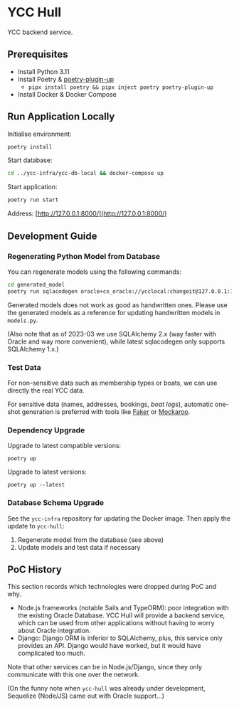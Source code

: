 # YCC Hull

YCC backend service.

## Prerequisites

- Install Python 3.11
- Install Poetry & [poetry-plugin-up](https://github.com/MousaZeidBaker/poetry-plugin-up)
  - `pipx install poetry && pipx inject poetry poetry-plugin-up`
- Install Docker & Docker Compose

## Run Application Locally

Initialise environment:

```sh
poetry install
```

Start database:

```sh
cd ../ycc-infra/ycc-db-local && docker-compose up
```

Start application:

```sh
poetry run start
```

Address: [http://127.0.0.1:8000/](http://127.0.0.1:8000/)

## Development Guide

### Regenerating Python Model from Database

You can regenerate models using the following commands:

```sh
cd generated_model
poetry run sqlacodegen oracle+cx_oracle://ycclocal:changeit@127.0.0.1:1521 --outfile ycc_hull/db/models_generated.py
```

Generated models does not work as good as handwritten ones. Please use the generated models as a reference for updating
handwritten models in `models.py`.

(Also note that as of 2023-03 we use SQLAlchemy 2.x (way faster with Oracle and way more convenient), while latest sqlacodegen only supports SQLAlchemy 1.x.)

### Test Data

For non-sensitive data such as membership types or boats, we can use directly the real YCC data.

For sensitive data (names, addresses, bookings, _boat logs_), automatic one-shot generation is preferred with tools like
[Faker](https://faker.readthedocs.io) or [Mockaroo](https://www.mockaroo.com/).

### Dependency Upgrade

Upgrade to latest compatible versions:

`poetry up`

Upgrade to latest versions:

`poetry up --latest`

### Database Schema Upgrade

See the `ycc-infra` repository for updating the Docker image. Then apply the update to `ycc-hull`:

1. Regenerate model from the database (see above)
2. Update models and test data if necessary

## PoC History

This section records which technologies were dropped during PoC and why.

- Node.js frameworks (notable Sails and TypeORM): poor integration with the existing Oracle Database. YCC Hull will
  provide a backend service, which can be used from other applications without having to worry about Oracle
  integration.
- Django: Django ORM is inferior to SQLAlchemy, plus, this service only provides an API. Django would have worked, but
  it would have complicated too much.

Note that other services can be in Node.js/Django, since they only communicate with this one over the network.

(On the funny note when `ycc-hull` was already under development, Sequelize (Node/JS) came out with Oracle support...)
